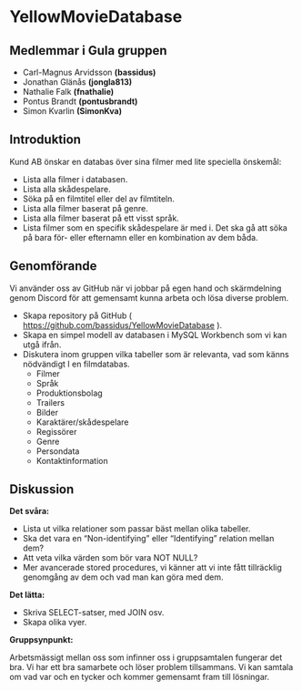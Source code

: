 # YellowMovieDatabase
## Medlemmar i Gula gruppen
* Carl-Magnus Arvidsson **(bassidus)**
* Jonathan Glänås **(jongla813)**
* Nathalie Falk **(fnathalie)**
* Pontus Brandt **(pontusbrandt)**
* Simon Kvarlin **(SimonKva)**

## Introduktion
Kund AB önskar en databas över sina filmer med lite speciella önskemål: 
* Lista alla filmer i databasen.
* Lista alla skådespelare.
* Söka på en filmtitel eller del av filmtiteln.
* Lista alla filmer baserat på genre.
* Lista alla filmer baserat på ett visst språk.
* Lista filmer som en specifik skådespelare är med i. Det ska gå att söka på bara för- eller efternamn eller en kombination av dem båda.

## Genomförande
Vi använder oss av GitHub när vi jobbar på egen hand och skärmdelning genom Discord för att gemensamt kunna arbeta och lösa diverse problem.
* Skapa repository på GitHub ( https://github.com/bassidus/YellowMovieDatabase ).
* Skapa en simpel modell av databasen i MySQL Workbench som vi kan utgå ifrån. 
* Diskutera inom gruppen vilka tabeller som är relevanta, vad som känns nödvändigt I en filmdatabas.
  * Filmer
  * Språk
  * Produktionsbolag
  * Trailers
  * Bilder
  * Karaktärer/skådespelare
  * Regissörer
  * Genre
  * Persondata
  * Kontaktinformation

## Diskussion
**Det svåra:**
* Lista ut vilka relationer som passar bäst mellan olika tabeller.
* Ska det vara en “Non-identifying” eller “Identifying” relation mellan dem?
* Att veta vilka värden som bör vara NOT NULL?
* Mer avancerade stored procedures, vi känner att vi inte fått tillräcklig genomgång av dem och vad man kan göra med dem.

**Det lätta:**
* Skriva SELECT-satser, med JOIN osv.
* Skapa olika vyer.

**Gruppsynpunkt:**

Arbetsmässigt mellan oss som infinner oss i gruppsamtalen fungerar det bra. Vi har ett bra samarbete och löser problem tillsammans. Vi kan samtala om vad var och en tycker och kommer gemensamt fram till lösningar. 
